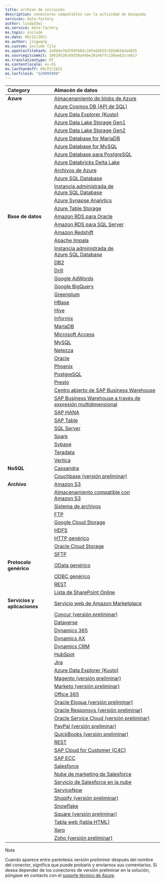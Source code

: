 ```yaml
---
title: archivo de inclusión
description: conectores compatibles con la actividad de búsqueda
services: data-factory
author: linda33wj
ms.service: data-factory
ms.topic: include
ms.date: 09/22/2021
ms.author: jingwang
ms.custom: include file
ms.openlocfilehash: 2e89de7bd709f68dc10fe6b835c5b5d016da4835
ms.sourcegitcommit: 10029520c69258ad4be29146ffc139ae62ccddc7
ms.translationtype: HT
ms.contentlocale: es-ES
ms.lasthandoff: 09/27/2021
ms.locfileid: "129095998"
---
```

| Category | Almacén de datos |
|:--- |:--- |
| **Azure** |[Almacenamiento de blobs de Azure](../connector-azure-blob-storage.md) |
| &nbsp; |[Azure Cosmos DB (API de SQL)](../connector-azure-cosmos-db.md) |
| &nbsp; |[Azure Data Explorer (Kusto)](../connector-azure-data-explorer.md) |
| &nbsp; |[Azure Data Lake Storage Gen1](../connector-azure-data-lake-store.md) |
| &nbsp; |[Azure Data Lake Storage Gen2](../connector-azure-data-lake-storage.md) |
| &nbsp; |[Azure Database for MariaDB](../connector-azure-database-for-mariadb.md) |
| &nbsp; |[Azure Database for MySQL](../connector-azure-database-for-mysql.md) |
| &nbsp; |[Azure Database para PostgreSQL](../connector-azure-database-for-postgresql.md) |
| &nbsp; |[Azure Databricks Delta Lake](../connector-azure-databricks-delta-lake.md) |
| &nbsp; |[Archivos de Azure](../connector-azure-file-storage.md) |
| &nbsp; |[Azure SQL Database](../connector-azure-sql-database.md) |
| &nbsp; |[Instancia administrada de Azure SQL Database](../../azure-sql/managed-instance/sql-managed-instance-paas-overview.md) |
| &nbsp; |[Azure Synapse Analytics](../connector-azure-sql-data-warehouse.md) |
| &nbsp; |[Azure Table Storage](../connector-azure-table-storage.md) |
| **Base de datos** |[Amazon RDS para Oracle](../connector-amazon-rds-for-oracle.md) |
| &nbsp; |[Amazon RDS para SQL Server](../connector-amazon-rds-for-sql-server.md) |
| &nbsp; |[Amazon Redshift](../connector-amazon-redshift.md) |
| &nbsp; |[Apache Impala](../connector-impala.md) |
| &nbsp; |[Instancia administrada de Azure SQL Database](../connector-azure-sql-managed-instance.md) |
| &nbsp; |[DB2](../connector-db2.md) |
| &nbsp; |[Drill](../connector-drill.md) |
| &nbsp; |[Google AdWords](../connector-google-adwords.md) |
| &nbsp; |[Google BigQuery](../connector-google-bigquery.md) |
| &nbsp; |[Greenplum](../connector-greenplum.md) |
| &nbsp; |[HBase](../connector-hbase.md) |
| &nbsp; |[Hive](../connector-hive.md) |
| &nbsp; |[Informix](../connector-informix.md) 
| &nbsp; |[MariaDB](../connector-mariadb.md) |
| &nbsp; |[Microsoft Access](../connector-microsoft-access.md) |
| &nbsp; |[MySQL](../connector-mysql.md) |
| &nbsp; |[Netezza](../connector-netezza.md) |
| &nbsp; |[Oracle](../connector-oracle.md) |
| &nbsp; |[Phoenix](../connector-phoenix.md) |
| &nbsp; |[PostgreSQL](../connector-postgresql.md) 
| &nbsp; |[Presto](../connector-presto.md) |
| &nbsp; |[Centro abierto de SAP Business Warehouse](../connector-sap-business-warehouse-open-hub.md) |
| &nbsp; |[SAP Business Warehouse a través de expresión multidimensional](../connector-sap-business-warehouse.md) |
| &nbsp; |[SAP HANA](../connector-sap-hana.md) |
| &nbsp; |[SAP Table](../connector-sap-table.md) |
| &nbsp; |[SQL Server](../connector-sql-server.md) |
| &nbsp; |[Spark](../connector-spark.md) |
| &nbsp; |[Sybase](../connector-sybase.md) |
| &nbsp; |[Teradata](../connector-teradata.md) |
| &nbsp; |[Vertica](../connector-vertica.md) |
| **NoSQL** |[Cassandra](../connector-cassandra.md) |
| &nbsp; |[Couchbase (versión preliminar)](../connector-couchbase.md) |
| **Archivo** |[Amazon S3](../connector-amazon-simple-storage-service.md) |
| &nbsp; |[Almacenamiento compatible con Amazon S3](../connector-amazon-s3-compatible-storage.md) |
| &nbsp; |[Sistema de archivos](../connector-file-system.md) |
| &nbsp; |[FTP](../connector-ftp.md) |
| &nbsp; |[Google Cloud Storage](../connector-google-cloud-storage.md) |
| &nbsp; |[HDFS](../connector-hdfs.md) |
| &nbsp; |[HTTP genérico](../connector-http.md)|
| &nbsp; |[Oracle Cloud Storage](../connector-oracle-cloud-storage.md) |
| &nbsp; |[SFTP](../connector-sftp.md) |
| **Protocolo genérico** |[OData genérico](../connector-odata.md) |
| &nbsp; |[ODBC genérico](../connector-odbc.md) |
| &nbsp; |[REST](../connector-rest.md) |
| &nbsp; |[Lista de SharePoint Online](../connector-sharepoint-online-list.md) |
| **Servicios y aplicaciones** |[Servicio web de Amazon Marketplace](../connector-amazon-marketplace-web-service.md) |
| &nbsp; |[Concur (versión preliminar)](../connector-concur.md) |
| &nbsp; |[Dataverse](../connector-dynamics-crm-office-365.md) |
| &nbsp; |[Dynamics 365](../connector-dynamics-crm-office-365.md) |
| &nbsp; |[Dynamics AX](../connector-dynamics-ax.md) |
| &nbsp; |[Dynamics CRM](../connector-dynamics-crm-office-365.md) |
| &nbsp; |[HubSpot](../connector-hubspot.md) |
| &nbsp; |[Jira](../connector-jira.md) |
| &nbsp; |[Azure Data Explorer (Kusto)](../connector-azure-data-explorer.md) |
| &nbsp; |[Magento (versión preliminar)](../connector-magento.md) |
| &nbsp; |[Marketo (versión preliminar)](../connector-marketo.md) |
| &nbsp; |[Office 365](../connector-office-365.md) |
| &nbsp; |[Oracle Eloqua (versión preliminar)](../connector-oracle-eloqua.md) |
| &nbsp; |[Oracle Responsys (versión preliminar)](../connector-oracle-responsys.md) |
| &nbsp; |[Oracle Service Cloud (versión preliminar)](../connector-oracle-service-cloud.md) |
| &nbsp; |[PayPal (versión preliminar)](../connector-paypal.md) |
| &nbsp; |[QuickBooks (versión preliminar)](../connector-quickbooks.md) |
| &nbsp; |[REST](../connector-rest.md) |
| &nbsp; |[SAP Cloud for Customer (C4C)](../connector-sap-cloud-for-customer.md) |
| &nbsp; |[SAP ECC](../connector-sap-ecc.md) |
| &nbsp; |[Salesforce](../connector-salesforce.md) |
| &nbsp; |[Nube de marketing de Salesforce](../connector-salesforce-marketing-cloud.md) |
| &nbsp; |[Servicio de Salesforce en la nube](../connector-salesforce-service-cloud.md) |
| &nbsp; |[ServiceNow](../connector-servicenow.md) |
| &nbsp; |[Shopify (versión preliminar)](../connector-shopify.md) |
| &nbsp; |[Snowflake](../connector-snowflake.md) |
| &nbsp; |[Square (versión preliminar)](../connector-square.md) |
| &nbsp; |[Tabla web (tabla HTML)](../connector-web-table.md) 
| &nbsp; |[Xero](../connector-xero.md) |
| &nbsp; |[Zoho (versión preliminar)](../connector-zoho.md) |

> [!NOTE]
> Cuando aparece entre paréntesis *versión preliminar* después del nombre del conector, significa que puede probarlo y enviarnos sus comentarios. Si desea depender de los conectores de versión preliminar en la solución, póngase en contacto con el [soporte técnico de Azure](https://azure.microsoft.com/support/).
